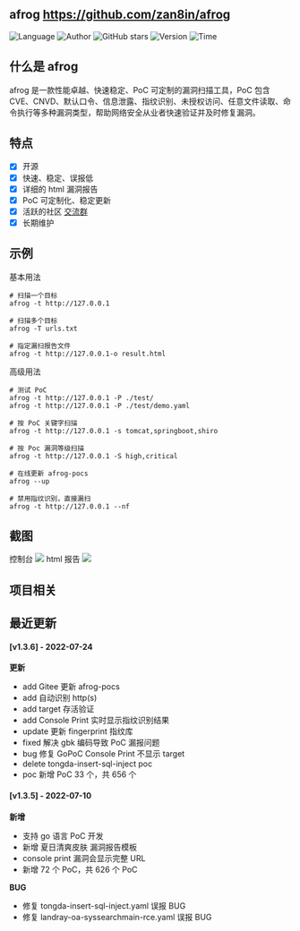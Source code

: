 ## afrog <https://github.com/zan8in/afrog>
<!--auto_detail_badge_begin_0b490ffb61b26b45de3ea5d7dd8a582e-->
![Language](https://img.shields.io/badge/Language-Golang-blue)
![Author](https://img.shields.io/badge/Author-zan8in-orange)
![GitHub stars](https://img.shields.io/github/stars/zan8in/afrog.svg?style=flat&logo=github)
![Version](https://img.shields.io/badge/Version-V1.3.6-red)
![Time](https://img.shields.io/badge/Join-20220615-green)
<!--auto_detail_badge_end_fef74f2d7ea73fcc43ff78e05b1e7451-->

## 什么是 afrog

afrog 是一款性能卓越、快速稳定、PoC 可定制的漏洞扫描工具，PoC 包含 CVE、CNVD、默认口令、信息泄露、指纹识别、未授权访问、任意文件读取、命令执行等多种漏洞类型，帮助网络安全从业者快速验证并及时修复漏洞。

## 特点

* [x] 开源
* [x] 快速、稳定、误报低
* [x] 详细的 html 漏洞报告
* [x] PoC 可定制化、稳定更新
* [x] 活跃的社区 [交流群](https://github.com/zan8in/afrog#%E4%BA%A4%E6%B5%81%E7%BE%A4)
* [x] 长期维护

## 示例

基本用法
```
# 扫描一个目标
afrog -t http://127.0.0.1

# 扫描多个目标
afrog -T urls.txt

# 指定漏扫报告文件
afrog -t http://127.0.0.1-o result.html
```

高级用法

```
# 测试 PoC 
afrog -t http://127.0.0.1 -P ./test/ 
afrog -t http://127.0.0.1 -P ./test/demo.yaml 

# 按 PoC 关键字扫描 
afrog -t http://127.0.0.1 -s tomcat,springboot,shiro 

# 按 Poc 漏洞等级扫描 
afrog -t http://127.0.0.1 -S high,critical 

# 在线更新 afrog-pocs 
afrog --up 

# 禁用指纹识别，直接漏扫 
afrog -t http://127.0.0.1 --nf
```

## 截图
控制台
![](https://github.com/zan8in/afrog/blob/main/images/scan-new.png)
html 报告
![](https://github.com/zan8in/afrog/blob/main/images/report-new.png)

<!--auto_detail_active_begin_e1c6fb434b6f0baf6912c7a1934f772b-->
## 项目相关


## 最近更新

#### [v1.3.6] - 2022-07-24

**更新**  
- add Gitee 更新 afrog-pocs  
- add 自动识别 http(s)  
- add target 存活验证  
- add Console Print 实时显示指纹识别结果  
- update 更新 fingerprint 指纹库  
- fixed 解决 gbk 编码导致 PoC 漏报问题  
- bug 修复 GoPoC Console Print 不显示 target  
- delete tongda-insert-sql-inject poc  
- poc 新增 PoC 33 个，共 656 个

#### [v1.3.5] - 2022-07-10

**新增**  
- 支持 go 语言 PoC 开发  
- 新增 夏日清爽皮肤 漏洞报告模板  
- console print 漏洞会显示完整 URL  
- 新增 72 个 PoC，共 626 个 PoC  

**BUG**  
- 修复 tongda-insert-sql-inject.yaml 误报 BUG  
- 修复 landray-oa-syssearchmain-rce.yaml 误报 BUG

<!--auto_detail_active_end_f9cf7911015e9913b7e691a7a5878527-->
